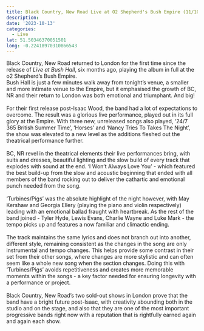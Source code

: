 ```yaml
---
title: Black Country, New Road Live at O2 Shepherd's Bush Empire (11/10/2023)
description: 
date: '2023-10-13'
categories:
  - Live
lat: 51.50346370051501
long: -0.22418970310866543
---
```


Black Country, New Road returned to London for the first time since the release of *Live at Bush Hall*, six months ago, playing the album in full at the o2 Shepherd’s Bush Empire.
<br>
Bush Hall is just a few minutes walk away from tonight’s venue, a smaller and more intimate venue to the Empire, but it emphasised the growth of BC, NR and their return to London was both emotional and triumphant. And big!
<br><br>
For their first release post-Isaac Wood, the band had a lot of expectations to overcome.
The result was a glorious live performance, played out in its full glory at the Empire. 
With three new, unreleased songs also played, ‘24/7 365 British Summer Time’, ‘Horses’ and ‘Nancy Tries To Takes The Night’,  the show was elevated to a new level as the additions fleshed out the theatrical performance further.
<br><br>
BC, NR revel in the theatrical elements their live performances bring, with suits and dresses, beautiful lighting and the slow build of every track that explodes with sound at the end.
‘I Won’t Always Love You’ - which featured the best build-up from the slow and acoustic beginning that ended with all members of the band rocking out to deliver the cathartic and emotional punch needed from the song. 
<br><br>
‘Turbines/Pigs’ was the absolute highlight of the night however, with May Kershaw and Georgia Ellery (playing the piano and violin respectively) leading with an emotional ballad fraught with heartbreak. 
As the rest of the band joined - Tyler Hyde, Lewis Evans, Charlie Wayne and Luke Mark - the tempo picks up and features a now familiar and climactic ending. 
<br><br>
The track maintains the same lyrics and does not branch out into another, different style, remaining consistent as the changes in the song are only instrumental and tempo changes. This helps provide some contrast in their set from their other songs, where changes are more stylistic and can often seem like a whole new song when the section changes. Doing this with ‘Turbines/Pigs’ avoids repetitiveness and creates more memorable moments within the songs - a key factor needed for ensuring longevity with a performance or project.
<br><br>
Black Country, New Road’s two sold-out shows in London prove that the band have a bright future post-Isaac, with creativity abounding both in the studio and on the stage, and also that they are one of the most important progressive bands right now with a reputation that is rightfully earned again and again each show.